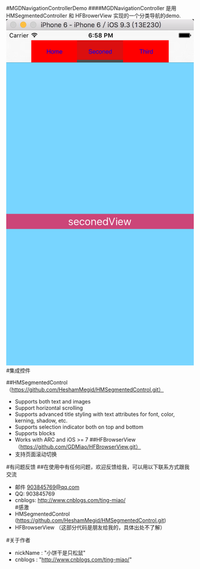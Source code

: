 
#MGDNavigationControllerDemo
####MGDNavigationController 是用 HMSegmentedController 和 HFBrowerView 实现的一个分类导航的demo.
![Mou icon](https://github.com/GDMiao/MGDNavigationControllerDemo/blob/master/Image/QQ20160805-0%402x.png)
#集成控件

##HMSegmentedControl （https://github.com/HeshamMegid/HMSegmentedControl.git）
- Supports both text and images
- Support horizontal scrolling
- Supports advanced title styling with text attributes for font, color, kerning, shadow, etc.
- Supports selection indicator both on top and bottom
- Supports blocks
- Works with ARC and iOS >= 7
##HFBrowserView （https://github.com/GDMiao/HFBrowserView.git）
- 支持页面滚动切换

#有问题反馈
##在使用中有任何问题，欢迎反馈给我，可以用以下联系方式跟我交流
- 邮件 903845769@qq.com
- QQ: 903845769
- cnblogs: http://www.cnblogs.com/ting-miao/</a></li>
#感激 
- HMSegmentedControl  (https://github.com/HeshamMegid/HMSegmentedControl.git</a>)
- HFBrowserView      （这部分代码是朋友给我的，具体出处不了解）

#关于作者

  -  nickName   : "小饼干是只松鼠" 
  -  cnblogs    : "http://www.cnblogs.com/ting-miao/" 


